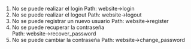 1. No se puede realizar el login
Path: website->login
2. No se puede realizar el logout
Path: website->logout
3. No se puede registrar un nuevo usuario
Path: website->register
4. No se puede recuperar la contraseña  
Path: website->recover_password
5. No se puede cambiar la contraseña
Path: website->change_password
